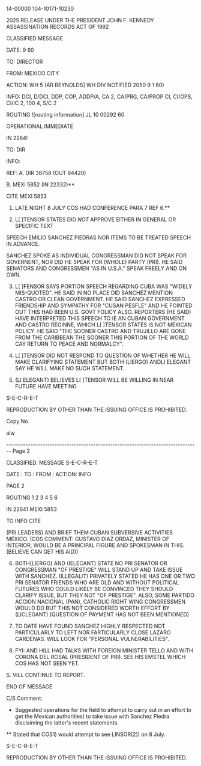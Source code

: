14-00000
104-10171-10230

2025 RELEASE UNDER THE PRESIDENT JOHN F. KENNEDY ASSASSINATION RECORDS ACT OF 1992

CLASSIFIED MESSAGE

DATE: 9 60

TO: DIRECTOR

FROM: MEXICO CITY

ACTION: WH 5 (AR REYNOLDS] WH DIV NOTIFIED 2050 9 1 60)

INFO: DCI, D/DCI, DDP, COP, ADDP/A, CA 2, CA/PRG, CA/PROP CI, CI/OPS, CI/IC 2, 100 4, S/C 2

ROUTING
![routing information]
JL 10 00292 60

OPERATIONAL IMMEDIATE

IN 2264!

TO: DIR

INFO:

REF: A. DIR 38758 (OUT 94420)

B. MEXI 5852 (IN 22332)**

CITE MEXI 5853

1. LATE NIGHT 8 JULY COS HAD CONFERENCE PARA 7 REF 6.**

2. L[ ]TENSOR STATES DID *NOT* APPROVE EITHER IN GENERAL OR SPECIFIC TEXT

SPEECH EMILIO SANCHEZ PIEDRAS NOR ITEMS TO BE TREATED SPEECH IN ADVANCE.

SANCHEZ SPOKE AS INDIVIDUAL CONGRESSMAN DID NOT SPEAK FOR GOVERNENT, NOR DID HE SPEAK FOR (WHOLE) PARTY (PRI). HE SAID SENATORS AND CONGRESSMEN "AS IN U.S.A." SPEAK FREELY AND ON OWN.

3. L[ ]FENSOR SAYS PORTION SPEECH REGARDING CUBA WAS "WIDELY MIS-QUOTED". HE SAID IN NO PLACE DID SANCHEZ MENTION CASTRO OR CLEAN GOVERNMENT. HE SAID SANCHEZ EXPRESSED FRIENDSHIP AND SYMPATHY FOR "CUSAN PESFLE" AND HE FOINTED OUT THIS HAD BEEN U.S. GOVT FOLICY ALSO. REPORTERS (HE SAID) HAVE INTERPRETED THIS SPEECH TO IE AN CUBAN GOVERNMENT AND CASTRO REGINNE, WHICH L[ ]TENSOR STATES IS NOT MEXICAN POLICY. HE SAID "THE SOONER CASTRO AND TRUJILLO ARE GONE FROM THE CARIBBEAN THE SOONER THIS PORTION OF THE WORLD CAY RETURN TO PEACE AND NORMALCY".

4. L[ ]TENSOR DID NOT RESPOND TO QUESTION OF WHETHER HE WILL MAKE CLARIFYING STATEMENT BUT BOTH (LIERGO) ANDLI ELEGANT SAY HE WILL MAKE NO SUCH STATEMENT.

5. (LI ELEGANT) BELIEVES L[ ]TENSOR WILL BE WILLING IN NEAR FUTURE HAVE MEETING

S-E-C-R-E-T

REPRODUCTION BY OTHER THAN THE ISSUING OFFICE IS PROHIBITED.

Copy No.

alw


-------------------------------------------------------------------------------- Page 2

CLASSIFIED. MESSAGE
S-E-C-R-E-T

DATE :
TO :
FROM :
ACTION:
INFO

PAGE 2

ROUTING
1
2
3
4
5
6

IN 22641 MEXI 5853

TO INFO CITE

(PRI LEADERS) AND BRIEF THEM CUBAN SUBVERSIVE ACTIVITIES MEXICO. (COS COMMENT:
GUSTAVO DIAZ ORDAZ, MINISTER OF INTERIOR, WOULD BE A PRINCIPAL FIGURE AND
SPOKESMAN IN THIS. (BELIEVE CAN GET HIS AID))

6. BOTH(LIERGO) AND (IELECANT) STATE NO PRI SENATOR OR CONGRESSMAN "OF
   PRESTIGE" WILL STAND UP AND TAKE ISSUE WITH SANCHEZ. (ILLEGALIT) PRIVATELY STATED
   HE HAS ONE OR TWO PRI SENATOR FRIENDS WHO ARE OLD AND WITHOUT POLITICAL FUTURES
   WHO COULD LIKELY BE CONVINCED THEY SHOULD CLARIFY ISSUE, BUT THEY NOT "OF
   PRESTIGE". ALSO, SOME PARTIDO ACCION NACIONAL (PAN), CATHOLIC RIGHT WING
   CONGRESSMEN WOULD DO BUT THIS NOT CONSIDERED WORTH EFFORT BY (LICLEGANT)
   (QUESTION OF PAYMENT HAS NOT BEEN MENTIONED)

7. TO DATE HAVE FOUND SANCHEZ HIGHLY RESPECTED NOT PARTICULARLY TO LEFT
   NOR FARTICULARLY CLOSE LAZARO CARDENAS. WILL LOOK FOR "PERSONAL VULNERABILITIES".

8. FYI: AND HILL HAD TALKS WITH FOREIGN MINISTER TELLO AND WITH CORONA
   DEL ROSAL (PRESIDENT OF PRI). SEE HIS EMSTEL WHICH COS HAS NOT SEEN YET.

S. VILL CONTINUE TO REPORT.

END OF MESSAGE

C/S Comment:
* Suggested operations for the field to attempt to carry out in an effort to get the Mexican authorities) to take issue with Sanchez Piedra disclaiming the latter's recent statements.

** Stated that COS1) would attempt to see LINSOR(2)) on 8 July.

S-E-C-R-E-T

REPRODUCTION BY OTHER THAN THE ISSUING OFFICE IS PROHIBITED.

